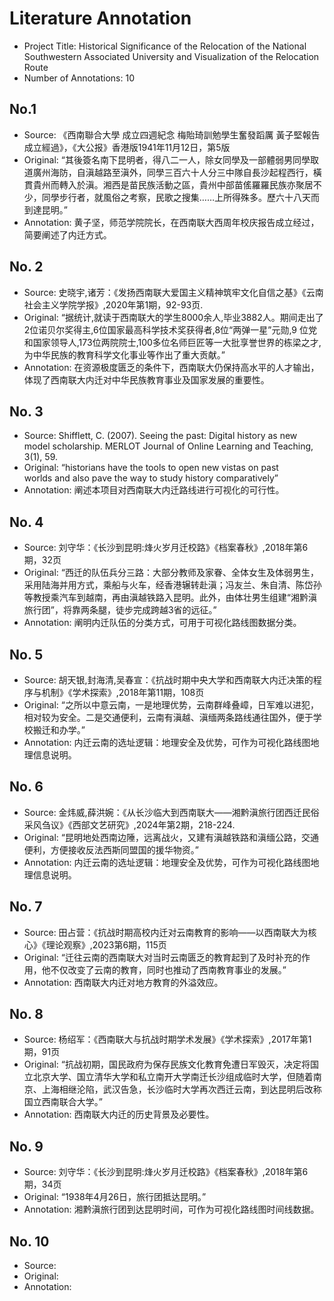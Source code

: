 # Literature Annotation
- Project Title: Historical Significance of the Relocation of the National Southwestern Associated University and Visualization of the Relocation Route
- Number of Annotations: 10

## No.1
- Source: 《西南聯合大學 成立四週紀念 梅貽琦訓勉學生奮發蹈厲 黃子堅報告成立經過》，《大公报》香港版1941年11月12日，第5版
- Original: “其後簽名南下昆明者，得八二一人，除女同學及一部體弱男同學取道廣州海防，自滇越路至滇外，同學三百六十人分三中隊自長沙起程西行，橫貫貴州而轉入於滇。湘西是苗民族活動之區，貴州中部苗傜羅羅民族亦聚居不少，同學步行者，就風俗之考察，民歌之搜集……上所得殊多。歷六十八天而到達昆明。”
- Annotation: 黄子坚，师范学院院长，在西南联大西周年校庆报告成立经过，简要阐述了内迁方式。

## No. 2
- Source: 史晓宇,诸芳：《发扬西南联大爱国主义精神筑牢文化自信之基》《云南社会主义学院学报》,2020年第1期，92-93页.
- Original: “据统计,就读于西南联大的学生8000余人,毕业3882人。期间走出了2位诺贝尔奖得主,6位国家最高科学技术奖获得者,8位“两弹一星”元勋,9 位党和国家领导人,173位两院院士,100多位名师巨匠等一大批享誉世界的栋梁之才,为中华民族的教育科学文化事业等作出了重大贡献。”
- Annotation: 在资源极度匮乏的条件下，西南联大仍保持高水平的人才输出，体现了西南联大内迁对中华民族教育事业及国家发展的重要性。

## No. 3
- Source: Shifflett, C. (2007). Seeing the past: Digital history as new model scholarship. MERLOT Journal of Online Learning and Teaching, 3(1), 59.
- Original: “historians have the tools to open new vistas on past worlds and also pave the way to study history comparatively”
- Annotation: 阐述本项目对西南联大内迁路线进行可视化的可行性。

## No. 4
- Source: 刘守华：《长沙到昆明:烽火岁月迁校路》《档案春秋》,2018年第6期，32页
- Original: “西迁的队伍兵分三路：大部分教师及家眷、全体女生及体弱男生，采用陆海并用方式，乘船与火车，经香港辗转赴滇；冯友兰、朱自清、陈岱孙等教授乘汽车到越南，再由滇越铁路入昆明。此外，由体壮男生组建“湘黔滇旅行团”，将靠两条腿，徒步完成跨越3省的远征。”
- Annotation: 阐明内迁队伍的分类方式，可用于可视化路线图数据分类。

## No. 5
- Source: 胡天银,封海清,吴春宣：《抗战时期中央大学和西南联大内迁决策的程序与机制》《学术探索》,2018年第11期，108页
- Original: “之所以中意云南，一是地理优势，云南群峰叠嶂，日军难以进犯，相对较为安全。二是交通便利，云南有滇越、滇缅两条路线通往国外，便于学校搬迁和办学。”
- Annotation: 内迁云南的选址逻辑：地理安全及优势，可作为可视化路线图地理信息说明。

## No. 6
- Source: 金炜威,薛洪婉：《从长沙临大到西南联大——湘黔滇旅行团西迁民俗采风刍议》《西部文艺研究》,2024年第2期，218-224.
- Original: “昆明地处西南边陲，远离战火，又建有滇越铁路和滇缅公路，交通便利，方便接收反法西斯同盟国的援华物资。”
- Annotation: 内迁云南的选址逻辑：地理安全及优势，可作为可视化路线图地理信息说明。

## No. 7
- Source: 田占营：《抗战时期高校内迁对云南教育的影响——以西南联大为核心》《理论观察》,2023第6期，115页
- Original: “迁往云南的西南联大对当时云南匮乏的教育起到了及时补充的作用，他不仅改变了云南的教育，同时也推动了西南教育事业的发展。”
- Annotation: 西南联大内迁对地方教育的外溢效应。

## No. 8
- Source: 杨绍军：《西南联大与抗战时期学术发展》《学术探索》,2017年第1期，91页
- Original: “抗战初期，国民政府为保存民族文化教育免遭日军毁灭，决定将国立北京大学、国立清华大学和私立南开大学南迁长沙组成临时大学，但随着南京、上海相继沦陷，武汉告急，长沙临时大学再次西迁云南，到达昆明后改称国立西南联合大学。”
- Annotation: 西南联大内迁的历史背景及必要性。

## No. 9
- Source: 刘守华：《长沙到昆明:烽火岁月迁校路》《档案春秋》,2018年第6期，34页
- Original: “1938年4月26日，旅行团抵达昆明。”
- Annotation: 湘黔滇旅行团到达昆明时间，可作为可视化路线图时间线数据。

## No. 10
- Source:
- Original:
- Annotation:







